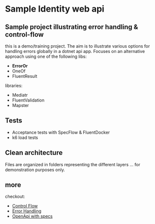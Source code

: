 # Sample Identity web api 

## Sample project illustrating error handling & control-flow

this is a demo/training project.
The aim is to illustrate various options for handling errors globally in a dotnet api app.
Focuses on an alternative approach using one of the following libs:

- **ErrorOr**
- OneOf
- FluentResult

libraries:

- Mediatr
- FluentValidation
- Mapster

## Tests

- Acceptance tests with SpecFlow & FluentDocker
- k6 load tests

## Clean architecture

Files are organized in folders representing the different layers ... for demonstration purposes only.

## more

checkout:

- [Control Flow](ControlFlow)
- [Error Handling](ErrorHandling)
- [OpenApi with specs](OpenApi/)